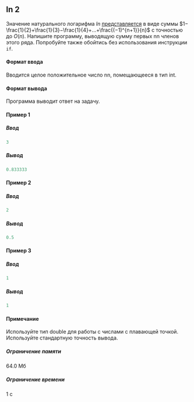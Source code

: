 ## ln 2 ##

Значение натурального логарифма $ln$ [представляется](https://en.wikipedia.org/wiki/Natural_logarithm_of_2) в виде суммы $1−\frac{1}{2}+\frac{1}{3}−\frac{1}{4}+...+\frac{(−1)^{n+1}}{n}$ с точностью до $O(n)$. Напишите программу, выводящую сумму первых nn членов этого ряда. Попробуйте также обойтись без использования инструкции ```if```.
#### Формат ввода ####
Вводится целое положительное число nn, помещающееся в тип int.
#### Формат вывода ####
Программа выводит ответ на задачу.
#### Пример 1 ####
##### Ввод #####
```cpp
3
```
##### Вывод #####
```cpp
0.833333
```
#### Пример 2 ####
##### Ввод ##### 
```cpp
2
```
##### Вывод #####
```cpp
0.5
```
#### Пример 3 ####
##### Ввод #####
```cpp
1
```
##### Вывод #####
```cpp
1
```
#### Примечание ####
Используйте тип double для работы с числами с плавающей точкой. Используйте стандартную точность вывода.
##### Ограничение памяти ####
64.0 Мб
##### Ограничение времени ####
1 с
